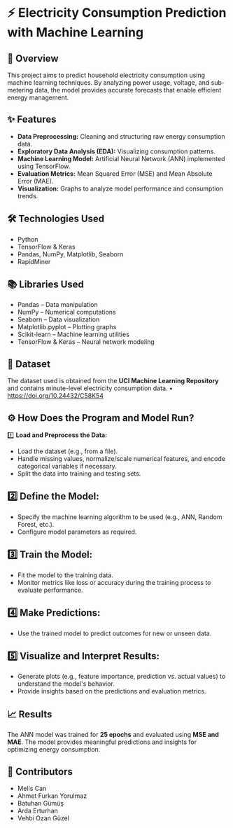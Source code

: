 # ⚡️ **Electricity Consumption Prediction with Machine Learning**

## 📌 **Overview**
This project aims to predict household electricity consumption using machine learning techniques. By analyzing power usage, voltage, and sub-metering data, the model provides accurate forecasts that enable efficient energy management.

## ✨ **Features**
- **Data Preprocessing:** Cleaning and structuring raw energy consumption data.
- **Exploratory Data Analysis (EDA):** Visualizing consumption patterns.
- **Machine Learning Model:** Artificial Neural Network (ANN) implemented using TensorFlow.
- **Evaluation Metrics:** Mean Squared Error (MSE) and Mean Absolute Error (MAE).
- **Visualization:** Graphs to analyze model performance and consumption trends.

## 🛠️ **Technologies Used**
- Python
- TensorFlow & Keras
- Pandas, NumPy, Matplotlib, Seaborn
- RapidMiner

## 📚 **Libraries Used**
- Pandas – Data manipulation
- NumPy – Numerical computations
- Seaborn – Data visualization
- Matplotlib.pyplot – Plotting graphs
- Scikit-learn – Machine learning utilities
- TensorFlow & Keras – Neural network modeling

## 📂 **Dataset**
The dataset used is obtained from the **UCI Machine Learning Repository** and contains minute-level electricity consumption data.
•	https://doi.org/10.24432/C58K54


## ⚙️ **How Does the Program and Model Run?**
1️⃣ **Load and Preprocess the Data:**
- Load the dataset (e.g., from a file).
- Handle missing values, normalize/scale numerical features, and encode categorical variables if necessary.
- Split the data into training and testing sets.

## 2️⃣ **Define the Model:**
- Specify the machine learning algorithm to be used (e.g., ANN, Random Forest, etc.).
- Configure model parameters as required.

## 3️⃣ **Train the Model:**
- Fit the model to the training data.
- Monitor metrics like loss or accuracy during the training process to evaluate performance.

## 4️⃣ **Make Predictions:**
- Use the trained model to predict outcomes for new or unseen data.

## 5️⃣ **Visualize and Interpret Results:**
- Generate plots (e.g., feature importance, prediction vs. actual values) to understand the model's behavior.
- Provide insights based on the predictions and evaluation metrics.

## 📈 **Results**
The ANN model was trained for **25 epochs** and evaluated using **MSE and MAE**. The model provides meaningful predictions and insights for optimizing energy consumption.

## 👥 **Contributors**
- Melis Can
- Ahmet Furkan Yorulmaz
- Batuhan Gümüş
- Arda Erturhan
- Vehbi Ozan Güzel
